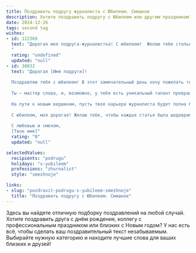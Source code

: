 ```yaml
---
title: Поздравить подругу журналиста с Юбилеем. Смешное
description: Хотите поздравить подругу с Юбилеем или другим праздником? Наш ИИ создаст незабываемое поздравление, а вы обязательно выделитесь среди других.  
date: 2024-12-26
tags: second tag
wishes:
- id: 122369
  text: "Дорогая моя подруга-журналистка! С юбилеем!  Желаю тебе столько же интересных новостей в жизни, сколько ты написала за свою карьеру, только, чур, без сенсаций — пусть все будет гладко, как идеально отформатированный текст!  Пусть жизнь твоя будет ярче любого заголовка, а счастье —  бесконечным, как дедлайн на важную статью!  Будь всегда на высоте —  как твоя репутация (и каблуки!).
  "
  rating: "undefined"
  updated: "null"
- id: 30832
  text: "Дорогая [Имя подруги]!
  
  Поздравляю тебя с юбилеем! В этот замечательный день хочу пожелать тебе, чтобы твоя жизнь была такой же яркой и насыщенной, как у настоящего международного корреспондента! Пусть каждое утро начинается не с кофе, а с вдохновения, а задачи складываются в интересные истории — не только для твоих статей, но и для жизни.
  
  Ты — мастер слова, и, возможно, у тебя есть уникальный талант превращать даже банальные ситуации в захватывающие репортажи. Так что вперед, удивляй мир своим остроумием и смекай, как наладить общий язык с соседом, который зовет тебя на шашлыки, а сам не может достучаться до собственного гриля!
  
  На пути к новым вершинам, пусть твоя карьера журналиста будет полна блестящих интервью, интересных историй и нескончаемых источников вдохновения, а рекламные агентства сами ломятся в твои двери с предложениями!
  
  С юбилеем, моя дорогая! Желаю тебе, чтобы каждая статья была шедевром, а каждый собеседник — настоящим сюжетом. Да здравствует жизнь, как она есть, и пусть каждый день будет более удивительным, чем последний!
  
  С любовью и смехом,
  [Твое имя]"
  rating: "0"
  updated: "null"

selectedValues:
  recipients: "podrugu"
  holidays: "s-yubileem"
  professions: "zhurnalist"
  style: "smeshnoje"

links:
- slug: "pozdravit-podrugu-s-yubileem-smeshnoje"
  title: "Поздравить подругу с Юбилеем. Смешное"
---
```


Здесь вы найдете отличную подборку поздравлений на любой случай. 
Хотите поздравить друга с днём рождения, коллегу с профессиональным праздником или близких с Новым годом? У нас есть всё, чтобы сделать ваш поздравительный текст незабываемым. Выбирайте нужную категорию и находите лучшие слова для ваших близких и друзей!
